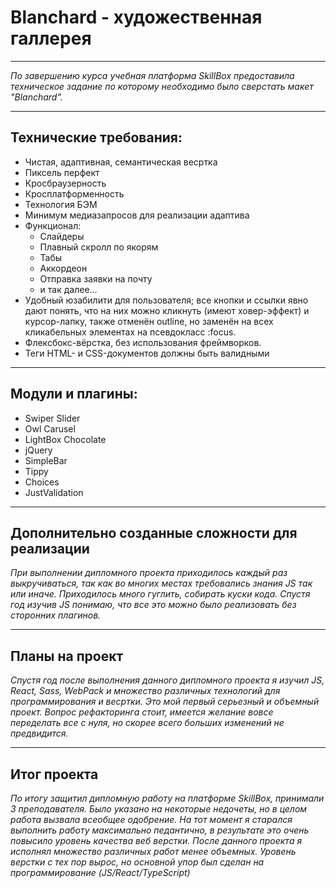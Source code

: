 # Blanchard - художественная галлерея
____

_По завершению курса учебная платформа SkillBox предоставила техническое задание по которому необходимо было сверстать макет "Blanchard"._

____

## Технические требования:
- Чистая, адаптивная, семантическая весртка
- Пиксель перфект
- Кросбраузерность
- Кросплатформенность
- Технология БЭМ
- Минимум медиазапросов для реализации адаптива
- Функционал:
     + Слайдеры
     + Плавный скролл по якорям
     + Табы
     + Аккордеон
     + Отправка заявки на почту
     + и так далее...
- Удобный юзабилити для пользователя; все кнопки и ссылки явно дают понять, что на них можно кликнуть (имеют ховер-эффект) и курсор-лапку, также
отменён outline, но заменён на всех кликабельных элементах на
псевдокласс :focus.
- Флексбокс-вёрстка, без использования фреймворков.
- Теги HTML- и CSS-документов должны быть валидными

____

## Модули и плагины:
- Swiper Slider
- Owl Carusel
- LightBox Chocolate
- jQuery
- SimpleBar
- Tippy
- Choices
- JustValidation

____

## Дополнительно созданные сложности для реализации
_При выполнении дипломного проекта приходилось каждый раз выкручиваться, так как во многих местах требовались знания JS так или иначе. Приходилось много гуглить, собирать куски кода. Спустя год изучив JS понимаю, что все это можно было реализовать без сторонних плагинов._
____ 

## Планы на проект
_Спустя год после выполнения данного дипломного проекта я изучил JS, React, Sass, WebPack и множество различных технологий для программирования и весртки. Это мой первый серьезный и объемный проект. Вопрос рефакторинга стоит, имеется желание вовсе переделать все с нуля, но скорее всего больших изменений не предвидится._

____ 

## Итог проекта
_По итогу защитил дипломную работу на платформе SkillBox, принимали 3 преподавателя. Было указано на некоторые недочеты, но в целом работа вызвала всеобщее одобрение. На тот момент я старался выполнить работу максимально педантично, в результате это очень повысило уровень качества веб верстки. После данного проекта я исполнял множество различных работ менее объемных. Уровень верстки с тех пор вырос, но основной упор был сделан на программирование (JS/React/TypeScript)_
